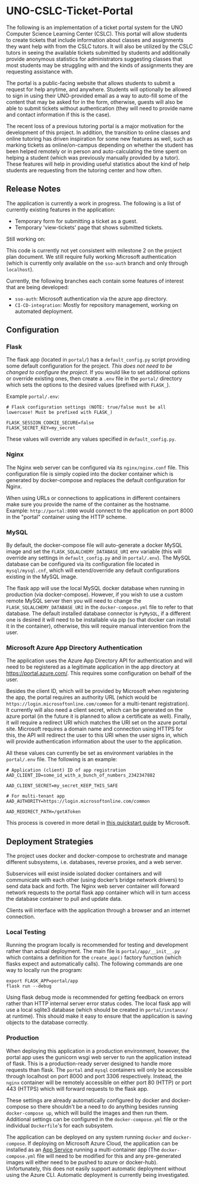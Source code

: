 # UNO-CSLC-Ticket-Portal

The following is an implementation of a ticket portal system for the UNO Computer Science Learning Center (CSLC). This portal will allow students to create tickets that include information about classes and assignments they want help with from the CSLC tutors. It will also be utilized by the CSLC tutors in seeing the available tickets submitted by students and additionally provide anonymous statistics for administrators suggesting classes that most students may be struggling with and the kinds of assignments they are requesting assistance with.

The portal is a public-facing website that allows students to submit a request for help anytime, and anywhere. Students will optionally be allowed to sign in using their UNO-provided email as a way to auto-fill some of the content that may be asked for in the form, otherwise, guests will also be able to submit tickets without authentication (they will need to provide name and contact information if this is the case).

The recent loss of a previous tutoring portal is a major motivation for the development of this project. In addition, the transition to online classes and online tutoring has driven inspiration for some new features as well, such as marking tickets as online/on-campus depending on whether the student has been helped remotely or in person and auto-calculating the time spent on helping a student (which was previously manually provided by a tutor). These features will help in providing useful statistics about the kind of help students are requesting from the tutoring center and how often.

## Release Notes

The application is currently a work in progress. The following is a list of currently existing features in the application:

 - Temporary form for submitting a ticket as a guest.
 - Temporary 'view-tickets' page that shows submitted tickets.

Still working on:

This code is currently not yet consistent with milestone 2 on the project plan document. We still require fully working Microsoft authentication (which is currently only available on the `sso-auth` branch and only through `localhost`).

Currently, the following branches each contain some features of interest that are being developed:
 - `sso-auth`: Microsoft authentication via the azure app directory.
 - `CI-CD-integration`: Mostly for repository management, working on automated deployment.

## Configuration

### Flask
The flask app (located in `portal/`) has a `default_config.py` script providing some default configuration for the project. *This does not need to be changed to configure the project*. If you would like to set additional options or override existing ones, then create a `.env` file in the `portal/` directory which sets the options to the desired values (prefixed with `FLASK_`).

Example `portal/.env`:
```env
# Flask configuration settings (NOTE: true/false must be all lowercase! Must be prefixed with FLASK_)

FLASK_SESSION_COOKIE_SECURE=false
FLASK_SECRET_KEY=my_secret
```

These values will override any values specified in `default_config.py`.

### Nginx
The Nginx web server can be configured via its `nginx/nginx.conf` file. This configuration file is simply copied into the docker container which is generated by docker-compose and replaces the default configuration for Nginx.

When using URLs or connections to applications in different containers make sure you provide the name of the container as the hostname. Example: `http://portal:8000` would connect to the application on port 8000 in the "portal" container using the HTTP scheme.

### MySQL
By default, the docker-compose file will auto-generate a docker MySQL image and set the `FLASK_SQLALCHEMY_DATABASE_URI` env variable (this will override any settings in `default_config.py` and in `portal/.env`). The MySQL database can be configured via its configuration file located in `mysql/mysql.cnf`, which will extend/override any default configurations existing in the MySQL image.

The flask app will use the local MySQL docker database when running in production (via docker-compose). However, if you wish to use a custom remote MySQL server then you will need to change the `FLASK_SQLALCHEMY_DATABASE_URI` in the `docker-compose.yml` file to refer to that database. The default installed database connector is `PyMySQL`, if a different one is desired it will need to be installable via pip (so that docker can install it in the container), otherwise, this will require manual intervention from the user.

### Microsoft Azure App Directory Authentication

The application uses the Azure App Directory API for authentication and will need to be registered as a legitimate application in the app directory at https://portal.azure.com/. This requires some configuration on behalf of the user.

Besides the client ID, which will be provided by Microsoft when registering the app, the portal requires an authority URL (which would be `https://login.microsoftonline.com/common` for a multi-tenant registration). It currently will also need a client secret, which can be generated on the azure portal (in the future it is planned to allow a certificate as well). Finally, it will require a redirect URI which matches the URI set on the azure portal site. Microsoft requires a domain name and connection using HTTPS for this, the API will redirect the user to this URI when the user signs in, which will provide authentication information about the user to the application.

All these values can currently be set as environment variables in the `portal/.env` file. The following is an example:
```
# Application (client) ID of app registration
AAD_CLIENT_ID=some_id_with_a_bunch_of_numbers_2342347882

AAD_CLIENT_SECRET=my_secret_KEEP_THIS_SAFE

# For multi-tenant app
AAD_AUTHORITY=https://login.microsoftonline.com/common

AAD_REDIRECT_PATH=/getAToken
```

This process is covered in more detail in [this quickstart guide](https://learn.microsoft.com/en-us/azure/active-directory/develop/quickstart-register-app) by Microsoft.

## Deployment Strategies
The project uses docker and docker-compose to orchestrate and manage different subsystems, i.e. databases, reverse proxies, and a web server.

Subservices will exist inside isolated docker containers and will communicate with each other (using docker’s bridge network drivers) to send data back and forth. The Nginx web server container will forward network requests to the portal flask app container which will in turn access the database container to pull and update data.

Clients will interface with the application through a browser and an internet connection.

### Local Testing
Running the program locally is recommended for testing and development rather than actual deployment. The main file is `portal/app/__init__.py` which contains a definition for the `create_app()` factory function (which flasks expect and automatically calls). The following commands are one way to locally run the program:

```
export FLASK_APP=portal/app
flask run --debug
```

Using flask debug mode is recommended for getting feedback on errors rather than HTTP internal server error status codes. The local flask app will use a local sqlite3 database (which should be created in `portal/instance/` at runtime). This should make it easy to ensure that the application is saving objects to the database correctly.

### Production
When deploying this application in a production environment, however, the portal app uses the gunicorn wsgi web server to run the application instead of flask. This is a production-ready server designed to handle more requests than flask. The `portal` and `mysql` containers will only be accessible through localhost on port 8000 and port 3306 respectively. Instead, the `nginx` container will be remotely accessible on either port 80 (HTTP) or port 443 (HTTPS) which will forward requests to the flask app.

These settings are already automatically configured by docker and docker-compose so there shouldn't be a need to do anything besides running `docker-compose up`, which will build the images and then run them. Additional settings can be configured in the `docker-compose.yml` file or the individual `Dockerfile`'s for each subsystem.

The application can be deployed on any system running `docker` and `docker-compose`. If deploying on Microsoft Azure Cloud, the application can be installed as an [App Service](https://learn.microsoft.com/en-us/azure/app-service/overview) running a multi-container app (The `docker-compose.yml` file will need to be modified for this and any pre-generated images will either need to be pushed to azure or docker-hub). Unfortunately, this does not easily support automatic deployment without using the Azure CLI. Automatic deployment is currently being investigated.
